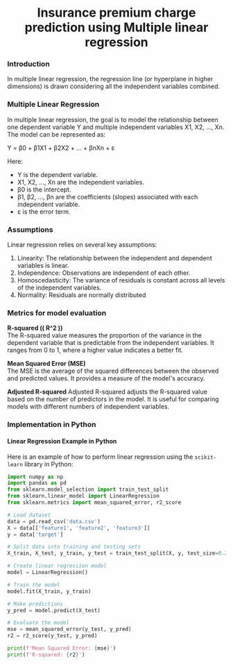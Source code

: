 

<h1 align="center">Insurance premium charge prediction using Multiple linear regression</h1>  

### Introduction  
In multiple linear regression, the regression line (or hyperplane in higher dimensions) is drawn considering all the independent variables combined.

### Multiple Linear Regression

In multiple linear regression, the goal is to model the relationship between one dependent variable Y and multiple independent variables X1, X2, ..., Xn. The model can be represented as:

Y = β0 + β1X1 + β2X2 + ... + βnXn + ε

Here:

- Y is the dependent variable.
- X1, X2, ..., Xn are the independent variables.
- β0 is the intercept.
- β1, β2, ..., βn are the coefficients (slopes) associated with each independent variable.
- ε is the error term.

### Assumptions
Linear regression relies on several key assumptions:

1. Linearity: The relationship between the independent and dependent variables is linear.  
2. Independence: Observations are independent of each other.  
3. Homoscedasticity: The variance of residuals is constant across all levels of the independent variables.  
4. Normality: Residuals are normally distributed

### Metrics for model evaluation
**R-squared (\( R^2 \))**  
The R-squared value measures the proportion of the variance in the dependent variable that is predictable from the independent variables. It ranges from 0 to 1, where a higher value indicates a better fit.

**Mean Squared Error (MSE)**  
The MSE is the average of the squared differences between the observed and predicted values. It provides a measure of the model's accuracy.

**Adjusted R-squared** 
Adjusted R-squared adjusts the R-squared value based on the number of predictors in the model. It is useful for comparing models with different numbers of independent variables.

### Implementation in Python

#### Linear Regression Example in Python

Here is an example of how to perform linear regression using the `scikit-learn` library in Python:

```python
import numpy as np
import pandas as pd
from sklearn.model_selection import train_test_split
from sklearn.linear_model import LinearRegression
from sklearn.metrics import mean_squared_error, r2_score

# Load dataset
data = pd.read_csv('data.csv')
X = data[['feature1', 'feature2', 'feature3']]
y = data['target']

# Split data into training and testing sets
X_train, X_test, y_train, y_test = train_test_split(X, y, test_size=0.2, random_state=42)

# Create linear regression model
model = LinearRegression()

# Train the model
model.fit(X_train, y_train)

# Make predictions
y_pred = model.predict(X_test)

# Evaluate the model
mse = mean_squared_error(y_test, y_pred)
r2 = r2_score(y_test, y_pred)

print(f'Mean Squared Error: {mse}')
print(f'R-squared: {r2}')  




